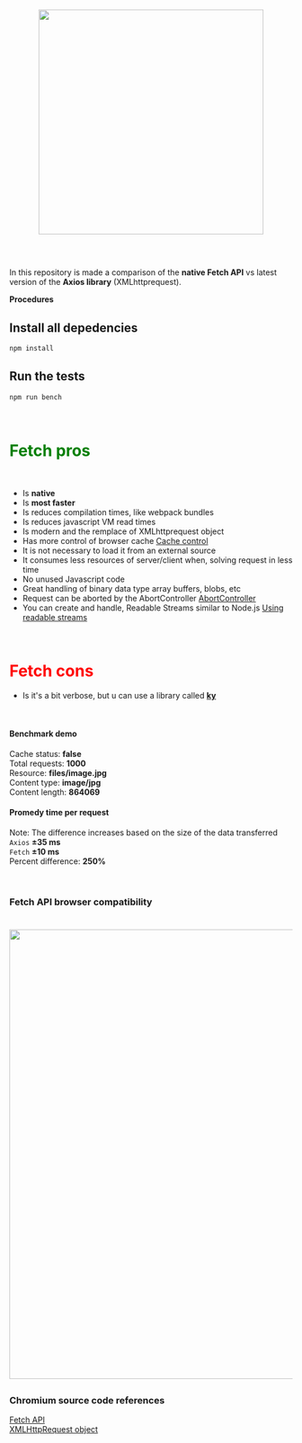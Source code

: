 <h1>
<p align="center"><img src="https://github.com/Hume3/fetch-vs-axios/blob/master/resources/banner.png" width="400"></p>
</h1>
<br>

In this repository is made a comparison of the **native Fetch API** vs latest version of the **Axios library** (XMLhttprequest). 

**Procedures**

## Install all depedencies
```bash
npm install 
```
## Run the tests
```bash
npm run bench 
```
<br>

<font color="green">
    <h1>Fetch pros</h1>
</font>
<br>

- Is **native**
- Is **most faster**
- Is reduces compilation times, like webpack bundles
- Is reduces javascript VM read times
- Is modern and the remplace of XMLhttprequest object 
- Has more control of browser cache [Cache control](https://hacks.mozilla.org/2016/03/referrer-and-cache-control-apis-for-fetch/)
- It is not necessary to load it from an external source
- It consumes less resources of server/client when, solving request in less time
- No unused Javascript code 
- Great handling of binary data type array buffers, blobs, etc 
- Request can be aborted by the AbortController [AbortController](https://developer.mozilla.org/en-US/docs/Web/API/AbortController/abort) 
- You can create and handle, Readable Streams similar to Node.js [Using readable streams](https://developer.mozilla.org/en-US/docs/Web/API/Streams_API/Using_readable_streams)

<br>

<font color="red">
    <h1>Fetch cons</h1>
</font>

- Is it's a bit verbose, but u can use a library called [**ky**](https://github.com/sindresorhus/ky)

<br>

#### Benchmark demo

Cache status: **false** <br>
Total requests: **1000** <br>
Resource: **files/image.jpg** <br>
Content type: **image/jpg** <br>
Content length: **864069** <br>
#### Promedy time per request
Note: The difference increases based on the size of the data transferred <br>
`Axios` **±35 ms** <br>
`Fetch` **±10 ms** <br>
Percent difference: **250%** <br>

<br>

### Fetch API browser compatibility

<h1>
<a href="https://developer.mozilla.org/es/docs/Web/API/Fetch_API">
<p align="center"><img src="https://github.com/Hume3/fetch-vs-axios/blob/master/resources/compatibily-table.png" width="800"></p>
</a>
</h1>

### Chromium source code references

[Fetch API](https://github.com/chromium/chromium/tree/master/third_party/blink/renderer/core/fetch)
<br/>
[XMLHttpRequest object](https://github.com/chromium/chromium/tree/master/third_party/blink/renderer/core/xmlhttprequest)
